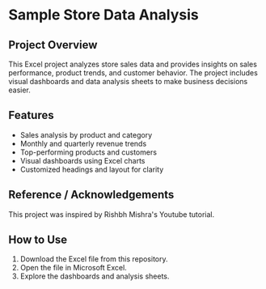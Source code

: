 # Sample Store Data Analysis

## Project Overview
This Excel project analyzes store sales data and provides insights on sales performance, product trends, and customer behavior. The project includes visual dashboards and data analysis sheets to make business decisions easier.

## Features
- Sales analysis by product and category
- Monthly and quarterly revenue trends
- Top-performing products and customers
- Visual dashboards using Excel charts
- Customized headings and layout for clarity

## Reference / Acknowledgements
This project was inspired by Rishbh Mishra's Youtube tutorial.

## How to Use
1. Download the Excel file from this repository.
2. Open the file in Microsoft Excel.
3. Explore the dashboards and analysis sheets.
